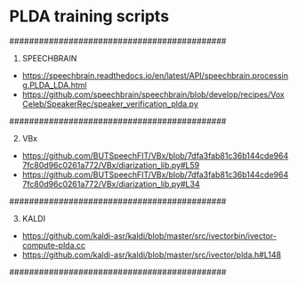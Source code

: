 # PLDA training scripts
############################################

1. SPEECHBRAIN

  - https://speechbrain.readthedocs.io/en/latest/API/speechbrain.processing.PLDA_LDA.html
  - https://github.com/speechbrain/speechbrain/blob/develop/recipes/VoxCeleb/SpeakerRec/speaker_verification_plda.py
  
############################################

2. VBx

  - https://github.com/BUTSpeechFIT/VBx/blob/7dfa3fab81c36b144cde9647fc80d96c0261a772/VBx/diarization_lib.py#L59
  - https://github.com/BUTSpeechFIT/VBx/blob/7dfa3fab81c36b144cde9647fc80d96c0261a772/VBx/diarization_lib.py#L34
  
############################################


3. KALDI 
  
  - https://github.com/kaldi-asr/kaldi/blob/master/src/ivectorbin/ivector-compute-plda.cc
  - https://github.com/kaldi-asr/kaldi/blob/master/src/ivector/plda.h#L148

############################################
